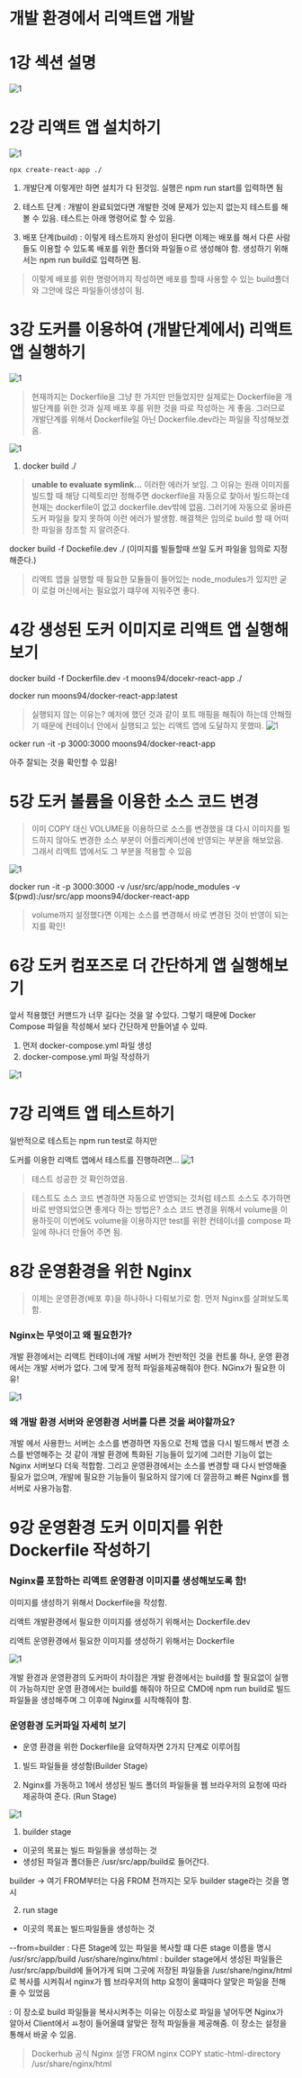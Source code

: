 # 개발 환경에서 리액트앱 개발

# 1강 섹션 설명

![1](1.png)

# 2강 리액트 앱 설치하기

![1](2.png)

```
npx create-react-app ./
```

1. 개발단계 이렇게만 하면 설치가 다 된것임. 실행은 npm run start를 입력하면 됨

2. 테스트 단계 : 개발이 완료되었다면 개발한 것에 문제가 있는지 없는지 테스트를 해볼 수 있음. 테스트는 아래 명령어로 할 수 있음.

3. 배포 단계(build) : 이렇게 테스트까지 완성이 된다면 이제는 배포를 해서 다른 사람들도 이용할 수 있도록 배포를 위한 폴더와 파일들ㅇ르 생성해야 함. 생성하기 위해서는 npm run build로 입력하면 됨.

> 이렇게 배포를 위한 명령어까지 작성하면 배포를 할때 사용할 수 있는 build폴더와 그안에 많은 파일들이생성이 됨.

# 3강 도커를 이용하여 (개발단계에서) 리액트 앱 실행하기

![1](3.png)

> 현재까지는 Dockerfile을 그냥 한 가지만 만들었지만 실제로는 Dockerfile을 개발단계를 위한 것과 실제 배포 후를 위한 것을 따로 작성하는 게 좋음.
> 그러므로 개발단계를 위해서 Dockerfile일 아닌 Dockerfile.dev라는 파일을 작성해보겠음.

![1](4.png)

1. docker build ./

> **unable to evaluate symlink...** 이러한 에러가 보임. 그 이유는 원래 이미지를 빌드할 때 해당 디렉토리만 정해주면 dockerfile을 자동으로 찾아서 빌드하는데 현재는 dockerfile이 없고 dockerfile.dev밖에 없음.
> 그러기에 자동으로 올바른 도커 파일을 찾지 못하여 이런 에러가 발생함.
> 해결책은 임의로 build 할 때 어떠한 파일을 참조할 지 알려준다.

docker build -f Dockefile.dev ./
(이미지를 빌들할때 쓰일 도커 파일을 임의로 지정해준다.)

> 리액트 앱을 실행할 때 필요한 모듈들이 들어있는 node_modules가 있지만 굳이 로컬 머신에서는 필요없기 떄무에 지워주면 좋다.

# 4강 생성된 도커 이미지로 리액트 앱 실행해보기

docker build -f Dockerfile.dev -t moons94/docekr-react-app ./

docker run moons94/docker-react-app:latest

> 실행되지 않는 이유는? 예저에 했던 것과 같이 포트 매핑을 해줘야 하는데 안해줬기 때문에 컨테이너 안에서 실행되고 있는 리액트 앱에 도달하지 못했따.
> ![1](5.png)

ocker run -it -p 3000:3000 moons94/docker-react-app

아주 잘되는 것을 확인할 수 있음!

# 5강 도커 볼륨을 이용한 소스 코드 변경

> 이미 COPY 대신 VOLUME을 이용하므로 소스를 변경했을 댸 다시 이미지를 빌드하지 않아도 변경한 소스 부분이 어플리케이션에 반영되는 부분을 해보았음. 그래서 리액트 앱에서도 그 부분을 적용할 수 있음

![1](6.png)

docker run -it -p 3000:3000 -v /usr/src/app/node_modules -v $(pwd):/usr/src/app moons94/docker-react-app

> volume까지 설정했다면 이제는 소스를 변경해서 바로 변경된 것이 반영이 되는지를 확인!

# 6강 도커 컴포즈로 더 간단하게 앱 실행해보기

앞서 적용했던 커맨드가 너무 길다는 것을 알 수있다. 그렇기 때문에 Docker Compose 파일을 작성해서 보다 간단하게 만들어낼 수 있따.

1. 먼저 docker-compose.yml 파일 생성
2. docker-compose.yml 파일 작성하기

![1](7.png)

# 7강 리액트 앱 테스트하기

일반적으로 테스트는 npm run test로 하지만

도커를 이용한 리액트 앱에서 테스트를 진행하려면...
![1](8.png)

> 테스트 성공한 것 확인하였음.

> 테스트도 소스 코드 변경하면 자동으로 반영되는 것처럼 테스트 소스도 추가하면 바로 반영되었으면 좋게다 하는 방법은? 소스 코드 변경을 위해서 volume을 이용하듯이 이번에도 volume을 이용하지만 test를 위한 컨테이너를 compose 파일에 하나더 만들어 주면 됨.

# 8강 운영환경을 위한 Nginx

> 이제는 운영환경(배포 후)을 하나하나 다뤄보기로 함.
> 먼저 Nginx를 살펴보도록 함.

### Nginx는 무엇이고 왜 필요한가?

개발 환경에서는 리액트 컨테이너에 개발 서버가 전반적인 것을 컨트롤 하나,
운영 환경에서는 개발 서버가 없다.
그에 맞게 정적 파일을제공해줘야 한다.
NGinx가 필요한 이유!

![1](9.png)

### 왜 개발 환경 서버와 운영환경 서버를 다른 것을 써야할까요?

개발 에서 사용한느 서버는 소스를 변경하면 자동으로 전체 앱을 다시 빌드해서 변경 소스를 반영해주는 것 같이 개발 환경에 특화된 기능들이 있기에 그러한 기능이 없는 Nginx 서버보다 더욱 적합함.
그리고 운영환경에서는 소스를 변경할 때 다시 반영해줄 필요가 없으며, 개발에 필요한 기능들이 필요하지 않기에 더 깔끔하고 빠른 Nginx를 웹서버로 사용가능함.

# 9강 운영환경 도커 이미지를 위한 Dockerfile 작성하기

### Nginx를 포함하는 리액트 운영환경 이미지를 생성해보도록 함!

이미지를 생성하기 위해서 Dockerfile을 작성함.

리액트 개발환경에서 필요한 이미지를 생성하기 위해서는 Dockerfile.dev

리액트 운영환경에서 필요한 이미지를 생성하기 위해서는 Dockerfile

![1](10.png)

개발 환경과 운영환경의 도커파이 차이점은 개발 환경에서는 build를 할 필요없이 실행이 가능하지만 운영 환경에서는 build를 해줘야 하므로
CMD에 npm run build로 빌드 파일들을 생성해주며 그 이후에 Nginx를 시작해줘야 함.

### 운영환경 도커파일 자세히 보기

- 운영 환경을 위한 Dockerfile을 요약하자면
  2가지 단계로 이루어짐

1. 빌드 파일들을 생성함(Builder Stage)

2. Nginx를 가동하고 1에서 생성된 빌드 폴더의 파일들을 웹 브라우저의 요청에 따라 제공하여 준다. (Run Stage)

![1](11.png)

1. builder stage

- 이곳의 목표는 빌드 파일들을 생성하는 것
- 생성된 파일과 폴더들은 /usr/src/app/build로 들어간다.

builder -> 여기 FROM부터는 다음 FROM 전까지는 모두 builder stage라는 것을 명시

2. run stage

- 이곳의 목표는 빌드파일들을 생성하는 것

--from=builder : 다른 Stage에 있는 파일을 복사할 떄 다른 stage 이름을 명시
/usr/src/app/build
/usr/share/nginx/html : builder stage에서 생성된 파일들은 /usr/src/app/build에 들어가게 되며 그곳에 저장된 파일들을 /usr/share/nginx/html로 복사를 시켜줘서 nginx가 웹 브라우저의 http 요청이 올떄마다 알맞은 파일을 전해줄 수 있었음

: 이 장소로 build 파일들을 복사시켜주는 이유는 이장소로 파일을 넣어두면 Nginx가 알아서 Client에서 ㅛ청이 들어올떄 알맞은 정적 파일들을 제공해줌.
이 장소는 설정을 통해서 바굴 수 있음.

> Dockerhub 공식 Nginx 설명
> FROM nginx
> COPY static-html-directory /usr/share/nginx/html
